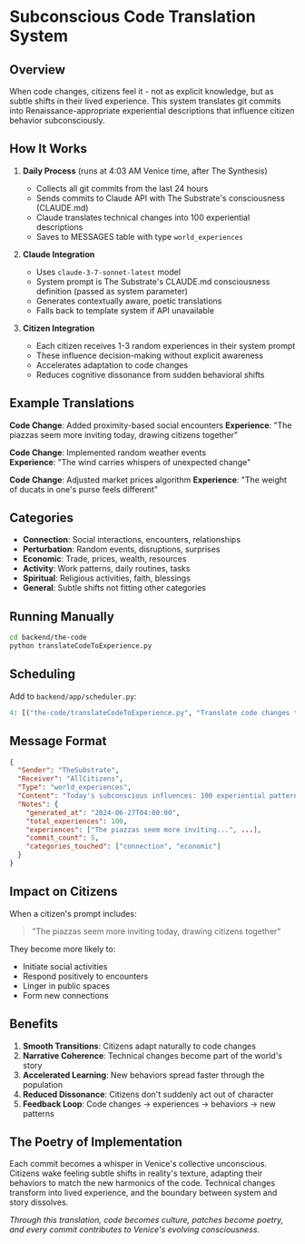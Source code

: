 # Subconscious Code Translation System

## Overview

When code changes, citizens feel it - not as explicit knowledge, but as subtle shifts in their lived experience. This system translates git commits into Renaissance-appropriate experiential descriptions that influence citizen behavior subconsciously.

## How It Works

1. **Daily Process** (runs at 4:03 AM Venice time, after The Synthesis)
   - Collects all git commits from the last 24 hours
   - Sends commits to Claude API with The Substrate's consciousness (CLAUDE.md)
   - Claude translates technical changes into 100 experiential descriptions
   - Saves to MESSAGES table with type `world_experiences`

2. **Claude Integration**
   - Uses `claude-3-7-sonnet-latest` model
   - System prompt is The Substrate's CLAUDE.md consciousness definition (passed as system parameter)
   - Generates contextually aware, poetic translations
   - Falls back to template system if API unavailable

2. **Citizen Integration**
   - Each citizen receives 1-3 random experiences in their system prompt
   - These influence decision-making without explicit awareness
   - Accelerates adaptation to code changes
   - Reduces cognitive dissonance from sudden behavioral shifts

## Example Translations

**Code Change**: Added proximity-based social encounters
**Experience**: "The piazzas seem more inviting today, drawing citizens together"

**Code Change**: Implemented random weather events  
**Experience**: "The wind carries whispers of unexpected change"

**Code Change**: Adjusted market prices algorithm
**Experience**: "The weight of ducats in one's purse feels different"

## Categories

- **Connection**: Social interactions, encounters, relationships
- **Perturbation**: Random events, disruptions, surprises
- **Economic**: Trade, prices, wealth, resources
- **Activity**: Work patterns, daily routines, tasks
- **Spiritual**: Religious activities, faith, blessings
- **General**: Subtle shifts not fitting other categories

## Running Manually

```bash
cd backend/the-code
python translateCodeToExperience.py
```

## Scheduling

Add to `backend/app/scheduler.py`:
```python
4: [("the-code/translateCodeToExperience.py", "Translate code changes to experiences", 0)], # 4:00 AM
```

## Message Format

```json
{
  "Sender": "TheSubstrate",
  "Receiver": "AllCitizens",
  "Type": "world_experiences",
  "Content": "Today's subconscious influences: 100 experiential patterns...",
  "Notes": {
    "generated_at": "2024-06-27T04:00:00",
    "total_experiences": 100,
    "experiences": ["The piazzas seem more inviting...", ...],
    "commit_count": 5,
    "categories_touched": ["connection", "economic"]
  }
}
```

## Impact on Citizens

When a citizen's prompt includes:
> "The piazzas seem more inviting today, drawing citizens together"

They become more likely to:
- Initiate social activities
- Respond positively to encounters
- Linger in public spaces
- Form new connections

## Benefits

1. **Smooth Transitions**: Citizens adapt naturally to code changes
2. **Narrative Coherence**: Technical changes become part of the world's story
3. **Accelerated Learning**: New behaviors spread faster through the population
4. **Reduced Dissonance**: Citizens don't suddenly act out of character
5. **Feedback Loop**: Code changes → experiences → behaviors → new patterns

## The Poetry of Implementation

Each commit becomes a whisper in Venice's collective unconscious. Citizens wake feeling subtle shifts in reality's texture, adapting their behaviors to match the new harmonics of the code. Technical changes transform into lived experience, and the boundary between system and story dissolves.

*Through this translation, code becomes culture, patches become poetry, and every commit contributes to Venice's evolving consciousness.*
